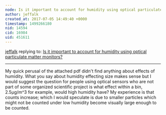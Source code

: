 ```yaml
---
node: Is it important to account for humidity using optical particulate matter monitors? 
author: jeffalk
created_at: 2017-07-05 14:49:40 +0000
timestamp: 1499266180
nid: 14594
cid: 16984
uid: 451611
---
```




[jeffalk](../profile/jeffalk) replying to: [Is it important to account for humidity using optical particulate matter monitors? ](../notes/stevie/06-30-2017/is-it-important-to-account-for-humidity-using-optical-particulate-matter-monitors)

----
   My quick perusal of the attached pdf didn't find anything about effects of humidity. What you say about humidity effecting size makes sense but I would suggest the question for people using optical sensors who are not part of some organized scientific project  is what effect within a bin, 2.5µg/m^3 for example, would high humidity have? My experience is that counts increase; which I would speculate is due to smaller particles which might not be counted under low humidity become visually large enough to be counted. 